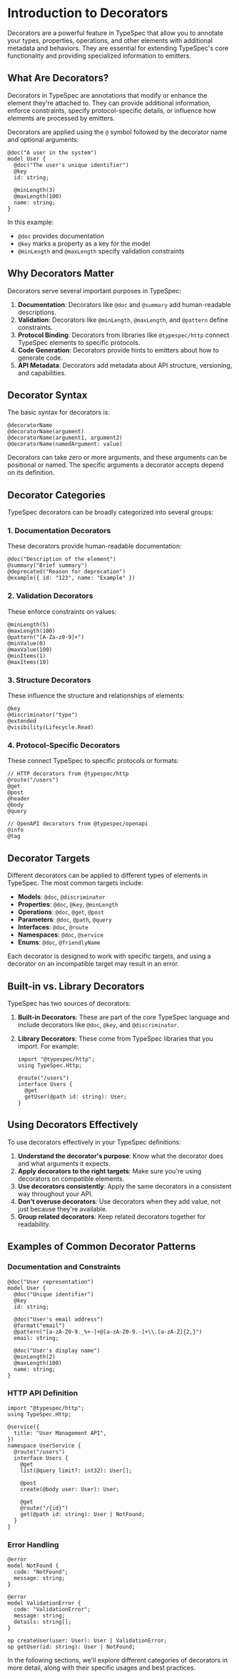# Introduction to Decorators

Decorators are a powerful feature in TypeSpec that allow you to annotate your types, properties, operations, and other elements with additional metadata and behaviors. They are essential for extending TypeSpec's core functionality and providing specialized information to emitters.

## What Are Decorators?

Decorators in TypeSpec are annotations that modify or enhance the element they're attached to. They can provide additional information, enforce constraints, specify protocol-specific details, or influence how elements are processed by emitters.

Decorators are applied using the `@` symbol followed by the decorator name and optional arguments:

```typespec
@doc("A user in the system")
model User {
  @doc("The user's unique identifier")
  @key
  id: string;

  @minLength(3)
  @maxLength(100)
  name: string;
}
```

In this example:

- `@doc` provides documentation
- `@key` marks a property as a key for the model
- `@minLength` and `@maxLength` specify validation constraints

## Why Decorators Matter

Decorators serve several important purposes in TypeSpec:

1. **Documentation**: Decorators like `@doc` and `@summary` add human-readable descriptions.
2. **Validation**: Decorators like `@minLength`, `@maxLength`, and `@pattern` define constraints.
3. **Protocol Binding**: Decorators from libraries like `@typespec/http` connect TypeSpec elements to specific protocols.
4. **Code Generation**: Decorators provide hints to emitters about how to generate code.
5. **API Metadata**: Decorators add metadata about API structure, versioning, and capabilities.

## Decorator Syntax

The basic syntax for decorators is:

```typespec
@decoratorName
@decoratorName(argument)
@decoratorName(argument1, argument2)
@decoratorName(namedArgument: value)
```

Decorators can take zero or more arguments, and these arguments can be positional or named. The specific arguments a decorator accepts depend on its definition.

## Decorator Categories

TypeSpec decorators can be broadly categorized into several groups:

### 1. Documentation Decorators

These decorators provide human-readable documentation:

```typespec
@doc("Description of the element")
@summary("Brief summary")
@deprecated("Reason for deprecation")
@example({ id: "123", name: "Example" })
```

### 2. Validation Decorators

These enforce constraints on values:

```typespec
@minLength(5)
@maxLength(100)
@pattern("[A-Za-z0-9]+")
@minValue(0)
@maxValue(100)
@minItems(1)
@maxItems(10)
```

### 3. Structure Decorators

These influence the structure and relationships of elements:

```typespec
@key
@discriminator("type")
@extended
@visibility(Lifecycle.Read)
```

### 4. Protocol-Specific Decorators

These connect TypeSpec to specific protocols or formats:

```typespec
// HTTP decorators from @typespec/http
@route("/users")
@get
@post
@header
@body
@query

// OpenAPI decorators from @typespec/openapi
@info
@tag
```

## Decorator Targets

Different decorators can be applied to different types of elements in TypeSpec. The most common targets include:

- **Models**: `@doc`, `@discriminator`
- **Properties**: `@doc`, `@key`, `@minLength`
- **Operations**: `@doc`, `@get`, `@post`
- **Parameters**: `@doc`, `@path`, `@query`
- **Interfaces**: `@doc`, `@route`
- **Namespaces**: `@doc`, `@service`
- **Enums**: `@doc`, `@friendlyName`

Each decorator is designed to work with specific targets, and using a decorator on an incompatible target may result in an error.

## Built-in vs. Library Decorators

TypeSpec has two sources of decorators:

1. **Built-in Decorators**: These are part of the core TypeSpec language and include decorators like `@doc`, `@key`, and `@discriminator`.

2. **Library Decorators**: These come from TypeSpec libraries that you import. For example:

   ```typespec
   import "@typespec/http";
   using TypeSpec.Http;

   @route("/users")
   interface Users {
     @get
     getUser(@path id: string): User;
   }
   ```

## Using Decorators Effectively

To use decorators effectively in your TypeSpec definitions:

1. **Understand the decorator's purpose**: Know what the decorator does and what arguments it expects.
2. **Apply decorators to the right targets**: Make sure you're using decorators on compatible elements.
3. **Use decorators consistently**: Apply the same decorators in a consistent way throughout your API.
4. **Don't overuse decorators**: Use decorators when they add value, not just because they're available.
5. **Group related decorators**: Keep related decorators together for readability.

## Examples of Common Decorator Patterns

### Documentation and Constraints

```typespec
@doc("User representation")
model User {
  @doc("Unique identifier")
  @key
  id: string;

  @doc("User's email address")
  @format("email")
  @pattern("[a-zA-Z0-9._%+-]+@[a-zA-Z0-9.-]+\\.[a-zA-Z]{2,}")
  email: string;

  @doc("User's display name")
  @minLength(2)
  @maxLength(100)
  name: string;
}
```

### HTTP API Definition

```typespec
import "@typespec/http";
using TypeSpec.Http;

@service({
  title: "User Management API",
})
namespace UserService {
  @route("/users")
  interface Users {
    @get
    list(@query limit?: int32): User[];

    @post
    create(@body user: User): User;

    @get
    @route("/{id}")
    get(@path id: string): User | NotFound;
  }
}
```

### Error Handling

```typespec
@error
model NotFound {
  code: "NotFound";
  message: string;
}

@error
model ValidationError {
  code: "ValidationError";
  message: string;
  details: string[];
}

op createUser(user: User): User | ValidationError;
op getUser(id: string): User | NotFound;
```

In the following sections, we'll explore different categories of decorators in more detail, along with their specific usages and best practices.
